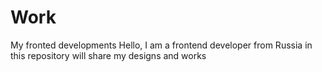 # Work
My fronted developments
Hello, I am a frontend developer from Russia in this repository will share my designs and works 
